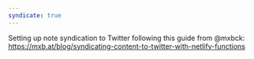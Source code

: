 ```yaml
---
syndicate: true
---
```


Setting up note syndication to Twitter following this guide from @mxbck: <https://mxb.at/blog/syndicating-content-to-twitter-with-netlify-functions>
